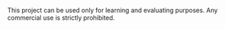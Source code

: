 This project can be used only for learning and evaluating purposes. Any commercial use is strictly prohibited.